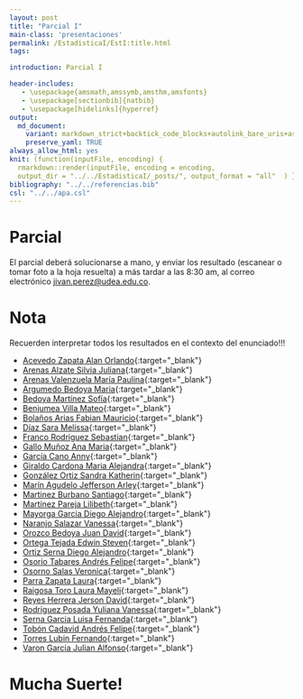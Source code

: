 ```yaml
---
layout: post
title: "Parcial I"
main-class: 'presentaciones'
permalink: /EstadisticaI/EstI:title.html
tags:

introduction: Parcial I

header-includes:
   - \usepackage{amsmath,amssymb,amsthm,amsfonts}
   - \usepackage[sectionbib]{natbib}
   - \usepackage[hidelinks]{hyperref}
output:
  md_document:
    variant: markdown_strict+backtick_code_blocks+autolink_bare_uris+ascii_identifiers+tex_math_single_backslash
    preserve_yaml: TRUE
always_allow_html: yes   
knit: (function(inputFile, encoding) {
  rmarkdown::render(inputFile, encoding = encoding,
  output_dir = "../../EstadisticaI/_posts/", output_format = "all"  ) })
bibliography: "../../referencias.bib"
csl: "../../apa.csl"
---
```








# Parcial

El parcial deberá solucionarse a mano, y enviar los resultado (escanear
o tomar foto a la hoja resuelta) a más tardar a las 8:30 am, al correo
electrónico <a target="_blank" href="mailto:jivan.perez@udea.edu.co">
jivan.perez@udea.edu.co</a>.

# Nota

Recuerden interpretar todos los resultados en el contexto del
enunciado!!!

-   [Acevedo Zapata Alan
    Orlando](https://github.com/jiperezga/jiperezga.github.io/raw/master/Dataset/ParcialI/P1152220366.pdf){:target="\_blank"}
-   [Arenas Alzate Silvia
    Juliana](https://github.com/jiperezga/jiperezga.github.io/raw/master/Dataset/ParcialI/P1037654737.pdf){:target="\_blank"}
-   [Arenas Valenzuela María
    Paulina](https://github.com/jiperezga/jiperezga.github.io/raw/master/Dataset/ParcialI/P1037635657.pdf){:target="\_blank"}
-   [Argumedo Bedoya
    Maria](https://github.com/jiperezga/jiperezga.github.io/raw/master/Dataset/ParcialI/P1007822116.pdf){:target="\_blank"}
-   [Bedoya Martínez
    Sofía](https://github.com/jiperezga/jiperezga.github.io/raw/master/Dataset/ParcialI/P1004774415.pdf){:target="\_blank"}
-   [Benjumea Villa
    Mateo](https://github.com/jiperezga/jiperezga.github.io/raw/master/Dataset/ParcialI/P1193526570.pdf){:target="\_blank"}
-   [Bolaños Arias Fabian
    Mauricio](https://github.com/jiperezga/jiperezga.github.io/raw/master/Dataset/ParcialI/P1037654623.pdf){:target="\_blank"}
-   [Díaz Sara
    Melissa](https://github.com/jiperezga/jiperezga.github.io/raw/master/Dataset/ParcialI/P1020453988.pdf){:target="\_blank"}
-   [Franco Rodriguez
    Sebastian](https://github.com/jiperezga/jiperezga.github.io/raw/master/Dataset/ParcialI/P1037237922.pdf){:target="\_blank"}
-   [Gallo Muñoz Ana
    Maria](https://github.com/jiperezga/jiperezga.github.io/raw/master/Dataset/ParcialI/P1036782913.pdf){:target="\_blank"}
-   [García Cano
    Anny](https://github.com/jiperezga/jiperezga.github.io/raw/master/Dataset/ParcialI/P1152209588.pdf){:target="\_blank"}
-   [Giraldo Cardona Maria
    Alejandra](https://github.com/jiperezga/jiperezga.github.io/raw/master/Dataset/ParcialI/P1007374227.pdf){:target="\_blank"}
-   [González Ortiz Sandra
    Katherin](https://github.com/jiperezga/jiperezga.github.io/raw/master/Dataset/ParcialI/P1038417681.pdf){:target="\_blank"}
-   [Marín Agudelo Jefferson
    Arley](https://github.com/jiperezga/jiperezga.github.io/raw/master/Dataset/ParcialI/P1017227638.pdf){:target="\_blank"}
-   [Martinez Burbano
    Santiago](https://github.com/jiperezga/jiperezga.github.io/raw/master/Dataset/ParcialI/P1005745532.pdf){:target="\_blank"}
-   [Martínez Pareja
    Lilibeth](https://github.com/jiperezga/jiperezga.github.io/raw/master/Dataset/ParcialI/P1036934721.pdf){:target="\_blank"}
-   [Mayorga Garcia Diego
    Alejandro](https://github.com/jiperezga/jiperezga.github.io/raw/master/Dataset/ParcialI/P1007790690.pdf){:target="\_blank"}
-   [Naranjo Salazar
    Vanessa](https://github.com/jiperezga/jiperezga.github.io/raw/master/Dataset/ParcialI/P1214747403.pdf){:target="\_blank"}
-   [Orozco Bedoya Juan
    David](https://github.com/jiperezga/jiperezga.github.io/raw/master/Dataset/ParcialI/P1047502478.pdf){:target="\_blank"}
-   [Ortega Tejada Edwin
    Steven](https://github.com/jiperezga/jiperezga.github.io/raw/master/Dataset/ParcialI/P1026157682.pdf){:target="\_blank"}
-   [Ortiz Serna Diego
    Alejandro](https://github.com/jiperezga/jiperezga.github.io/raw/master/Dataset/ParcialI/P1036677008.pdf){:target="\_blank"}
-   [Osorio Tabares Andrés
    Felipe](https://github.com/jiperezga/jiperezga.github.io/raw/master/Dataset/ParcialI/P1214729624.pdf){:target="\_blank"}
-   [Osorno Salas
    Veronica](https://github.com/jiperezga/jiperezga.github.io/raw/master/Dataset/ParcialI/P1152714649.pdf){:target="\_blank"}
-   [Parra Zapata
    Laura](https://github.com/jiperezga/jiperezga.github.io/raw/master/Dataset/ParcialI/P1023725008.pdf){:target="\_blank"}
-   [Raigosa Toro Laura
    Mayeli](https://github.com/jiperezga/jiperezga.github.io/raw/master/Dataset/ParcialI/P1152463340.pdf){:target="\_blank"}
-   [Reyes Herrera Jerson
    David](https://github.com/jiperezga/jiperezga.github.io/raw/master/Dataset/ParcialI/P1030653675.pdf){:target="\_blank"}
-   [Rodriguez Posada Yuliana
    Vanessa](https://github.com/jiperezga/jiperezga.github.io/raw/master/Dataset/ParcialI/P1020487230.pdf){:target="\_blank"}
-   [Serna Garcia Luisa
    Fernanda](https://github.com/jiperezga/jiperezga.github.io/raw/master/Dataset/ParcialI/P1001755948.pdf){:target="\_blank"}
-   [Tobón Cadavid Andrés
    Felipe](https://github.com/jiperezga/jiperezga.github.io/raw/master/Dataset/ParcialI/P1001390571.pdf){:target="\_blank"}
-   [Torres Lubin
    Fernando](https://github.com/jiperezga/jiperezga.github.io/raw/master/Dataset/ParcialI/P71388332.pdf){:target="\_blank"}
-   [Varon Garcia Julian
    Alfonso](https://github.com/jiperezga/jiperezga.github.io/raw/master/Dataset/ParcialI/P1113667336.pdf){:target="\_blank"}

<h1>
Mucha Suerte!
</h1>

